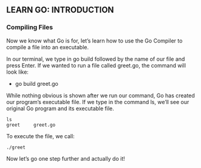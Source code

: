 ## LEARN GO: INTRODUCTION
### Compiling Files
Now we know what Go is for, let’s learn how to use the Go Compiler to compile a file into an executable.

In our terminal, we type in go build followed by the name of our file and press Enter. If we wanted to run a file called greet.go, the command will look like:

- go build greet.go

While nothing obvious is shown after we run our command, Go has created our program’s executable file. If we type in the command ls, we’ll see our original Go program and its executable file.

<pre><code>ls</br>greet     greet.go</code></pre>

To execute the file, we call:

<pre><code>./greet</code></pre>

Now let’s go one step further and actually do it!